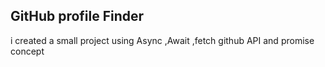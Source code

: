 ## GitHub profile Finder 
i  created a small project  using Async ,Await ,fetch  github API and promise concept
